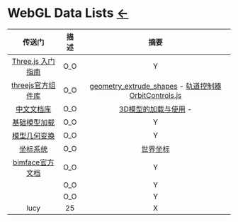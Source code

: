 # WebGL Data Lists  [←](../index.md)

| 传送门 | 描述 | 摘要 |
|:---:|:---:|:---:|
| [Three.js 入门指南](https://cdn.jsdelivr.net/gh/AmbroseRen/test@master/Library/WebGL/Three.js_入门指南.pdf) | O_O | Y |
| [threejs官方组件库](https://threejs.org/examples/) | O_O | [geometry_extrude_shapes](https://threejs.org/examples/#webgl_geometry_extrude_shapes) - [轨道控制器OrbitControls.js](https://blog.csdn.net/qq_37338983/article/details/78575333#commentBox) |
| [中文文档库](http://www.hewebgl.com/article/articledir/2) | O_O | [3D模型的加载与使用](http://www.hewebgl.com/article/getarticle/126) - []() |
| [基础模型加载](https://www.hangge.com/blog/cache/detail_1785.html) | O_O | Y |
| [模型几何变换](http://www.yanhuangxueyuan.com/Three.js_course/transformation.html) | O_O | Y |
| [坐标系统](https://learnopengl-cn.readthedocs.io/zh/latest/01%20Getting%20started/08%20Coordinate%20Systems/) | O_O | [世界坐标](https://blog.csdn.net/qq_30621091/article/details/61205645) |
| [bimface官方文档](https://bimface.com/developer-jsdemo#931) | O_O | Y |
| []() | O_O | Y |
| []() | O_O | Y |
| lucy | 25 | X |

